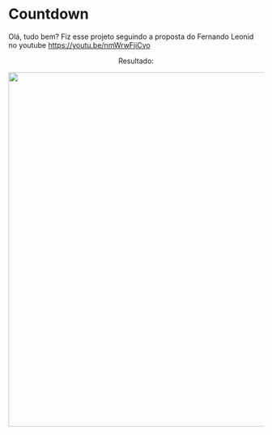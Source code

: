 # Countdown
Olá, tudo bem? Fiz esse projeto seguindo a proposta do Fernando Leonid no youtube https://youtu.be/nmWrwFjiCvo

<p align="center">Resultado:</p>

<div align="center">
<img src="https://user-images.githubusercontent.com/105602909/189649427-0ef8a9aa-66c5-4ab5-acfd-598c72d22162.png" width="700px" />
</div>
